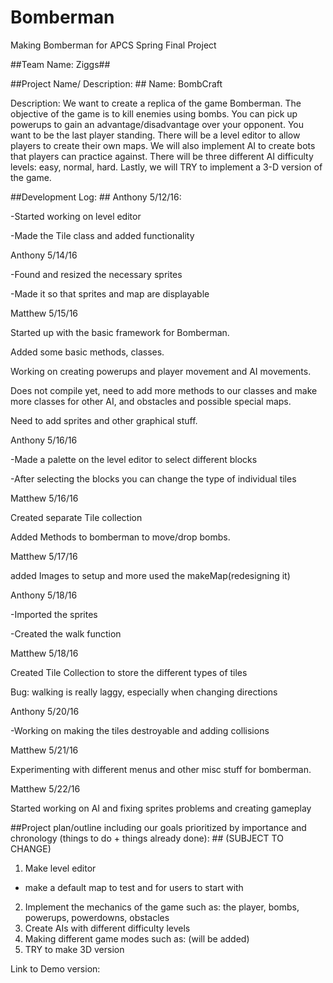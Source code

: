 # Bomberman #
Making Bomberman for APCS Spring Final Project

##Team Name: Ziggs##

##Project Name/ Description: ##
Name: BombCraft

Description: We want to create a replica of the game Bomberman. The objective of the game
is to kill enemies using bombs. You can pick up powerups to gain an advantage/disadvantage 
over your opponent. You want to be the last player standing. There will be a level editor 
to allow players to create their own maps. We will also implement AI to create bots that players
can practice against. There will be three different AI difficulty levels: easy, normal, hard. 
Lastly, we will TRY to implement a 3-D version of the game. 

##Development Log: ##
Anthony 5/12/16:

-Started working on level editor

-Made the Tile class and added functionality

Anthony 5/14/16

-Found and resized the necessary sprites

-Made it so that sprites and map are displayable

Matthew 5/15/16
 
Started up with the basic framework for Bomberman. 

Added some basic methods, classes. 

Working on creating powerups and player movement and AI movements.

Does not compile yet, need to add more methods to our classes and make more classes for other AI, and obstacles and possible special maps.

Need to add sprites and other graphical stuff.

Anthony 5/16/16

-Made a palette on the level editor to select different blocks

-After selecting the blocks you can change the type of individual tiles

Matthew 5/16/16

Created separate Tile collection

Added Methods to bomberman to move/drop bombs.

Matthew 5/17/16

added Images to setup and more used the makeMap(redesigning it)

Anthony 5/18/16

-Imported the sprites

-Created the walk function

Matthew 5/18/16

Created Tile Collection to store the different types of tiles

Bug: walking is really laggy, especially when changing directions

Anthony 5/20/16

-Working on making the tiles destroyable and adding collisions

Matthew 5/21/16

Experimenting with different menus and other misc stuff for bomberman.

Matthew 5/22/16

Started working on AI and fixing sprites problems and creating gameplay

##Project plan/outline including our goals prioritized by importance and chronology (things to do + things already done): ##
(SUBJECT TO CHANGE)

1. Make level editor
- make a default map to test and for users to start with
2. Implement the mechanics of the game such as: the player, bombs, powerups, powerdowns, obstacles
3. Create AIs with different difficulty levels
4. Making different game modes such as: (will be added)
5. TRY to make 3D version


Link to Demo version:
